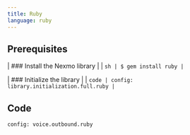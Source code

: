 ```yaml
---
title: Ruby
language: ruby
---
```


## Prerequisites

| ### Install the Nexmo library
|
| ```sh
| $ gem install ruby
| ```

| ### Initialize the library
|
| ```code
| config: library.initialization.full.ruby
| ```

## Code

```code
config: voice.outbound.ruby
```
